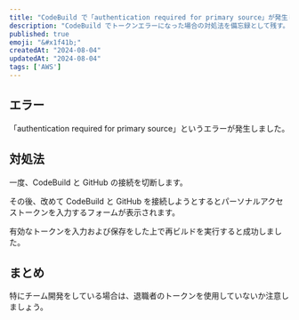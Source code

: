 ```yaml
---
title: "CodeBuild で「authentication required for primary source」が発生した場合の対処法"
description: "CodeBuild でトークンエラーになった場合の対処法を備忘録として残す。"
published: true
emoji: "&#x1f41b;"
createdAt: "2024-08-04"
updatedAt: "2024-08-04"
tags: ['AWS']
---
```


## エラー

「authentication required for primary source」というエラーが発生しました。

## 対処法

一度、CodeBuild と GitHub の接続を切断します。

その後、改めて CodeBuild と GitHub を接続しようとするとパーソナルアクセストークンを入力するフォームが表示されます。

有効なトークンを入力および保存をした上で再ビルドを実行すると成功しました。

## まとめ

特にチーム開発をしている場合は、退職者のトークンを使用していないか注意しましょう。
